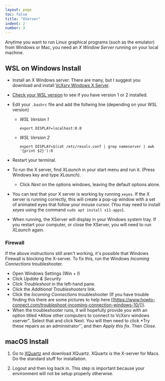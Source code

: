 ```yaml
---
layout: page
toc: false
title: "XServer"
indent: 2
number: 3
---
```


Anytime you want to run Linux graphical programs (such as the emulator) from Windows or Mac, you need an *X Window Server* running on your local machine. 

## WSL on Windows Install 

  - Install an X Windows server.  There are many, but I suggest you download and install [VcXsrv Windows X Server](https://sourceforge.net/projects/vcxsrv/).

  - [Check your WSL version](https://learn.microsoft.com/en-us/windows/wsl/install#check-which-version-of-wsl-you-are-running) to see if you have version 1 or 2 installed.
  - Edit your `.bashrc` file and add the follwing line (depending on your WSL version)
    - *WSL Version 1*
  
        `export DISPLAY=localhost:0.0`

    - *WSL Version 2*

        `export DISPLAY=$(cat /etc/resolv.conf | grep nameserver | awk '{print $2}'):0`

  - Restart your terminal.
  - To run the X server, find *XLaunch* in your start menu and run it. (Press Windows key and type *XLaunch*).
    - Click *Next* on the options windows, leaving the default options alone.
  - You can test that your X server is working by running `xeyes`.  If the X server is running correctly, this will create a pop-up window with a set of animated eyes that follow your mouse cursor.  (You may need to install *xeyes* using the command `sudo apt install x11-apps`).
  - When running, the XServer will display in your Windows system tray.  If you restart your computer, or close the XServer, you will need to run *XLaunch* again.

### Firewall
If the above instructions still aren't working, it's possible that Windows Firewall is blocking the X-server.  To fix this, run the Windows *Incoming Connections* troubleshooter. 
  - Open Windows Settings (Win + I)
  - Click *Update & Security*
  - Click *Troubleshoot* in the left-hand pane.
  - Click the *Additional Troubleshooters* link.
  - Click the *Incoming Connections* troubleshooter (If you have trouble finding this there are some pictures to help here [[https://www.howto-connect.com/troubleshoot-incoming-connection-windows-10/]]).
  - When the troubleshooter runs, it will hopefully provide you with an option titled *Allow other computers to connect to VcXsrv windows xserver".  Select that and click Next.  You will then need to click *Try these repairs as an administrator'', and then *Apply this fix*.  Then *Close*.  

## macOS Install 

1. Go to [XQuartz](https://www.xquartz.org) and download XQuartz. XQuartx is the X-server for Macs. Do the standard stuff for installation.

2. Logout and then log back in. This step is important because your environment will not be setup properly otherwise.

